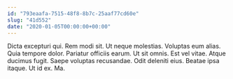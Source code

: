 ```yaml
---
id: "793eaafa-7515-48f8-8b7c-25aaf77cd60e"
slug: "41d552"
date: "2020-01-05T00:00:00+00:00"
---
```


Dicta excepturi qui. Rem modi sit. Ut neque molestias. Voluptas eum alias. Quia tempore dolor. Pariatur officiis earum. Ut sit omnis. Est vel vitae. Atque ducimus fugit. Saepe voluptas recusandae. Odit deleniti eius. Beatae ipsa itaque. Ut id ex. Ma.

